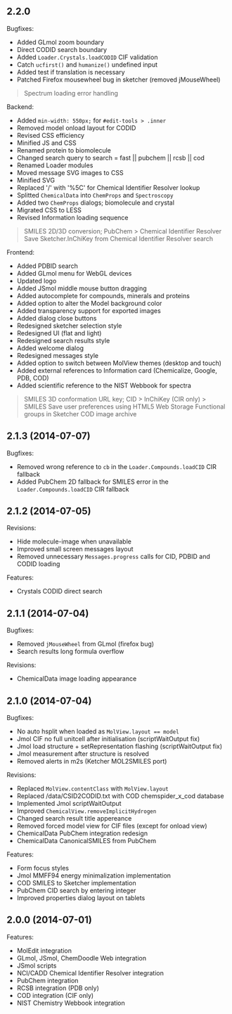 ## 2.2.0

Bugfixes:

  - Added GLmol zoom boundary
  - Direct CODID search boundary
  - Added `Loader.Crystals.loadCODID` CIF validation
  - Catch `ucfirst()` and `humanize()` undefined input
  - Added test if translation is necessary
  - Patched Firefox mousewheel bug in sketcher (removed jMouseWheel)
  > Spectrum loading error handling

Backend:

  - Added `min-width: 550px;` for `#edit-tools > .inner`
  - Removed model onload layout for CODID
  - Revised CSS efficiency
  - Minified JS and CSS
  - Renamed protein to biomolecule
  - Changed search query to search = fast || pubchem || rcsb || cod
  - Renamed Loader modules
  - Moved message SVG images to CSS
  - Minified SVG
  - Replaced '/' with '%5C' for Chemical Identifier Resolver lookup
  - Splitted `ChemicalData` into `ChemProps` and `Spectroscopy`
  - Added two `ChemProps` dialogs; biomolecule and crystal
  - Migrated CSS to LESS
  - Revised Information loading sequence
  > SMILES 2D/3D conversion; PubChem > Chemical Identifier Resolver
  > Save Sketcher.InChiKey from Chemical Identifier Resolver search

Frontend:

  - Added PDBID search
  - Added GLmol menu for WebGL devices
  - Updated logo
  - Added JSmol middle mouse button dragging
  - Added autocomplete for compounds, minerals and proteins
  - Added option to alter the Model background color
  - Added transparency support for exported images
  - Added dialog close buttons
  - Redesigned sketcher selection style
  - Redesigned UI (flat and light)
  - Redesigned search results style
  - Added welcome dialog
  - Redesigned messages style
  - Added option to switch between MolView themes (desktop and touch)
  - Added external references to Information card (Chemicalize, Google, PDB, COD)
  - Added scientific reference to the NIST Webbook for spectra
  > SMILES 3D conformation URL key; CID > InChiKey (CIR only) > SMILES
  > Save user preferences using HTML5 Web Storage
  > Functional groups in Sketcher
  > COD image archive

## 2.1.3 (2014-07-07)

Bugfixes:

  - Removed wrong reference to `cb` in the `Loader.Compounds.loadCID` CIR fallback
  - Added PubChem 2D fallback for SMILES error in the `Loader.Compounds.loadCID` CIR fallback

## 2.1.2 (2014-07-05)

Revisions:

  - Hide molecule-image when unavailable
  - Improved small screen messages layout
  - Removed unnecessary `Messages.progress` calls for CID, PDBID and CODID loading

Features:

  - Crystals CODID direct search

## 2.1.1 (2014-07-04)

Bugfixes:

  - Removed `jMouseWheel` from GLmol (firefox bug)
  - Search results long formula overflow

Revisions:

  - ChemicalData image loading appearance

## 2.1.0 (2014-07-04)

Bugfixes:

  - No auto hsplit when loaded as `MolView.layout == model`
  - Jmol CIF no full unitcell after initialisation (scriptWaitOutput fix)
  - Jmol load structure + setRepresentation flashing (scriptWaitOutput fix)
  - Jmol measurement after structure is resolved
  - Removed alerts in m2s (Ketcher MOL2SMILES port)

Revisions:

  - Replaced `MolView.contentClass` with `MolView.layout`
  - Replaced /data/CSID2CODID.txt with COD chemspider_x_cod database
  - Implemented Jmol scriptWaitOutput
  - Improved `ChemicalView.removeImplicitHydrogen`
  - Changed search result title appereance
  - Removed forced model view for CIF files (except for onload view)
  - ChemicalData PubChem integration redesign
  - ChemicalData CanonicalSMILES from PubChem

Features:

  - Form focus styles
  - Jmol MMFF94 energy minimalization implementation
  - COD SMILES to Sketcher implementation
  - PubChem CID search by entering integer
  - Improved properties dialog layout on tablets

## 2.0.0 (2014-07-01)

Features:

  - MolEdit integration
  - GLmol, JSmol, ChemDoodle Web integration
  - JSmol scripts
  - NCI/CADD Chemical Identifier Resolver integration
  - PubChem integration
  - RCSB integration (PDB only)
  - COD integration (CIF only)
  - NIST Chemistry Webbook integration
